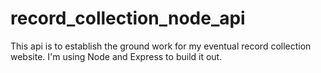 # record_collection_node_api

This api is to establish the ground work for my eventual record collection website. I'm using Node and Express to build it out.
